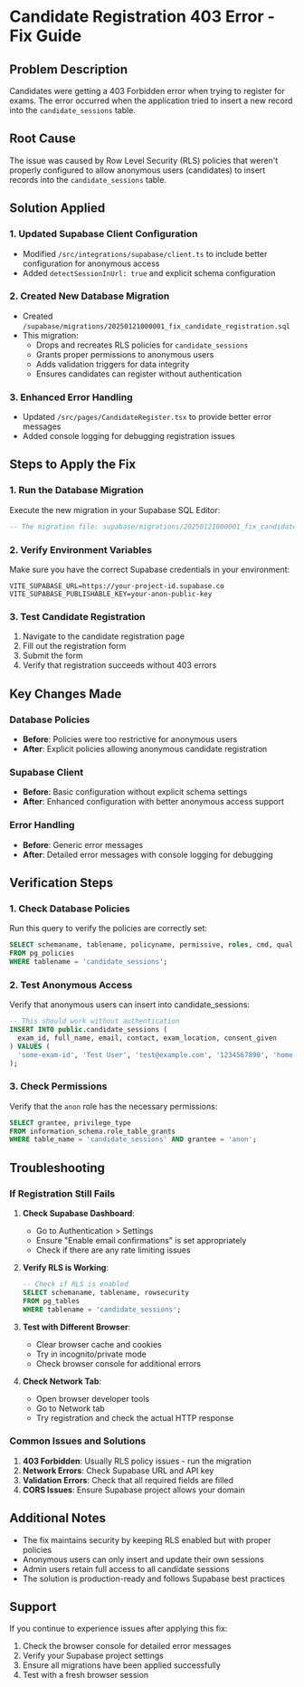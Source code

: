 # Candidate Registration 403 Error - Fix Guide

## Problem Description
Candidates were getting a 403 Forbidden error when trying to register for exams. The error occurred when the application tried to insert a new record into the `candidate_sessions` table.

## Root Cause
The issue was caused by Row Level Security (RLS) policies that weren't properly configured to allow anonymous users (candidates) to insert records into the `candidate_sessions` table.

## Solution Applied

### 1. Updated Supabase Client Configuration
- Modified `/src/integrations/supabase/client.ts` to include better configuration for anonymous access
- Added `detectSessionInUrl: true` and explicit schema configuration

### 2. Created New Database Migration
- Created `/supabase/migrations/20250121000001_fix_candidate_registration.sql`
- This migration:
  - Drops and recreates RLS policies for `candidate_sessions`
  - Grants proper permissions to anonymous users
  - Adds validation triggers for data integrity
  - Ensures candidates can register without authentication

### 3. Enhanced Error Handling
- Updated `/src/pages/CandidateRegister.tsx` to provide better error messages
- Added console logging for debugging registration issues

## Steps to Apply the Fix

### 1. Run the Database Migration
Execute the new migration in your Supabase SQL Editor:
```sql
-- The migration file: supabase/migrations/20250121000001_fix_candidate_registration.sql
```

### 2. Verify Environment Variables
Make sure you have the correct Supabase credentials in your environment:
```env
VITE_SUPABASE_URL=https://your-project-id.supabase.co
VITE_SUPABASE_PUBLISHABLE_KEY=your-anon-public-key
```

### 3. Test Candidate Registration
1. Navigate to the candidate registration page
2. Fill out the registration form
3. Submit the form
4. Verify that registration succeeds without 403 errors

## Key Changes Made

### Database Policies
- **Before**: Policies were too restrictive for anonymous users
- **After**: Explicit policies allowing anonymous candidate registration

### Supabase Client
- **Before**: Basic configuration without explicit schema settings
- **After**: Enhanced configuration with better anonymous access support

### Error Handling
- **Before**: Generic error messages
- **After**: Detailed error messages with console logging for debugging

## Verification Steps

### 1. Check Database Policies
Run this query to verify the policies are correctly set:
```sql
SELECT schemaname, tablename, policyname, permissive, roles, cmd, qual 
FROM pg_policies 
WHERE tablename = 'candidate_sessions';
```

### 2. Test Anonymous Access
Verify that anonymous users can insert into candidate_sessions:
```sql
-- This should work without authentication
INSERT INTO public.candidate_sessions (
  exam_id, full_name, email, contact, exam_location, consent_given
) VALUES (
  'some-exam-id', 'Test User', 'test@example.com', '1234567890', 'home', true
);
```

### 3. Check Permissions
Verify that the `anon` role has the necessary permissions:
```sql
SELECT grantee, privilege_type 
FROM information_schema.role_table_grants 
WHERE table_name = 'candidate_sessions' AND grantee = 'anon';
```

## Troubleshooting

### If Registration Still Fails

1. **Check Supabase Dashboard**:
   - Go to Authentication > Settings
   - Ensure "Enable email confirmations" is set appropriately
   - Check if there are any rate limiting issues

2. **Verify RLS is Working**:
   ```sql
   -- Check if RLS is enabled
   SELECT schemaname, tablename, rowsecurity 
   FROM pg_tables 
   WHERE tablename = 'candidate_sessions';
   ```

3. **Test with Different Browser**:
   - Clear browser cache and cookies
   - Try in incognito/private mode
   - Check browser console for additional errors

4. **Check Network Tab**:
   - Open browser developer tools
   - Go to Network tab
   - Try registration and check the actual HTTP response

### Common Issues and Solutions

1. **403 Forbidden**: Usually RLS policy issues - run the migration
2. **Network Errors**: Check Supabase URL and API key
3. **Validation Errors**: Check that all required fields are filled
4. **CORS Issues**: Ensure Supabase project allows your domain

## Additional Notes

- The fix maintains security by keeping RLS enabled but with proper policies
- Anonymous users can only insert and update their own sessions
- Admin users retain full access to all candidate sessions
- The solution is production-ready and follows Supabase best practices

## Support

If you continue to experience issues after applying this fix:
1. Check the browser console for detailed error messages
2. Verify your Supabase project settings
3. Ensure all migrations have been applied successfully
4. Test with a fresh browser session

